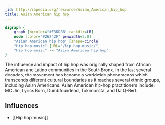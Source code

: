 ```yaml
---
_id: http://dbpedia.org/resource/Asian_American_hip_hop
title: Asian American hip hop
---
```


```dot
digraph {
	graph [bgcolor="#F3DDB8" rankdir=LR]
	node [color="#26242F" penwidth=3.0]
	"Asian American hip hop" [shape=circle]
	"Hip hop music" [URL="/hip-hop-music/"]
	"Hip hop music" -> "Asian American hip hop"
}
```

The influence and impact of hip hop was originally shaped from African American and Latino communities in the South Bronx. In the last several decades, the movement has become a worldwide phenomenon which transcends different cultural boundaries as it reaches several ethnic groups, including Asian Americans. Asian American hip-hop practitioners include: MC Jin, Lyrics Born, Dumbfoundead, Tokimonsta, and DJ Q-Bert.

## Influences
- [[Hip hop music]]
